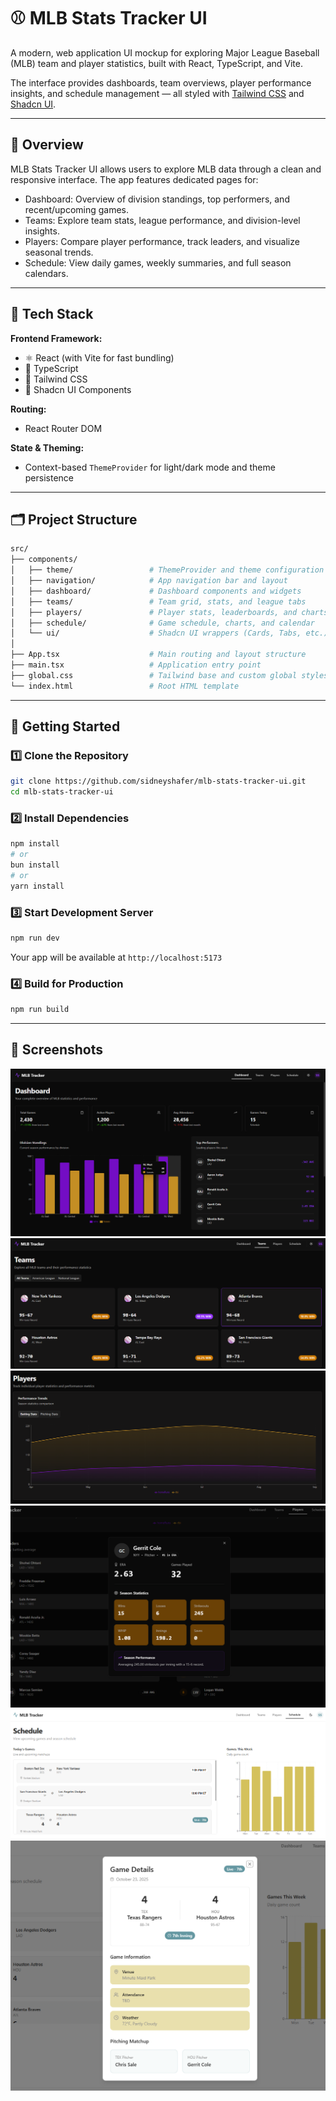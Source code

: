 # ⚾ MLB Stats Tracker UI

A modern, web application UI mockup for exploring Major League Baseball (MLB) team and player statistics, built with React, TypeScript, and Vite.

The interface provides dashboards, team overviews, player performance insights, and schedule management — all styled with [Tailwind CSS](https://tailwindcss.com) and [Shadcn UI](https://ui.shadcn.com/).

----

## 🧠 Overview

MLB Stats Tracker UI allows users to explore MLB data through a clean and responsive interface.
The app features dedicated pages for:

* Dashboard: Overview of division standings, top performers, and recent/upcoming games.
* Teams: Explore team stats, league performance, and division-level insights.
* Players: Compare player performance, track leaders, and visualize seasonal trends.
* Schedule: View daily games, weekly summaries, and full season calendars.

----

## 🧰 Tech Stack

**Frontend Framework:**

* ⚛️ React (with Vite for fast bundling)
* 🧩 TypeScript
* 🎨 Tailwind CSS
* 💎 Shadcn UI Components

**Routing:**
* React Router DOM

**State & Theming:**
* Context-based `ThemeProvider` for light/dark mode and theme persistence

----

## 🗂️ Project Structure
```graphql
src/
├── components/
│   ├── theme/                 # ThemeProvider and theme configuration
│   ├── navigation/            # App navigation bar and layout
│   ├── dashboard/             # Dashboard components and widgets
│   ├── teams/                 # Team grid, stats, and league tabs
│   ├── players/               # Player stats, leaderboards, and charts
│   ├── schedule/              # Game schedule, charts, and calendar
│   └── ui/                    # Shadcn UI wrappers (Cards, Tabs, etc.)
│
├── App.tsx                    # Main routing and layout structure
├── main.tsx                   # Application entry point
├── global.css                 # Tailwind base and custom global styles
└── index.html                 # Root HTML template
```

----
## 🚀 Getting Started

### 1️⃣ Clone the Repository
```bash
git clone https://github.com/sidneyshafer/mlb-stats-tracker-ui.git
cd mlb-stats-tracker-ui
```

### 2️⃣ Install Dependencies
```bash
npm install
# or
bun install
# or
yarn install
```

### 3️⃣ Start Development Server
```bash
npm run dev
```
Your app will be available at `http://localhost:5173`

### 4️⃣ Build for Production
```bash
npm run build
```

----

## 📸 Screenshots

![Dashboard Preview](./src/assets/dashboard-demo-1.png)
![Teams Page](./src/assets/teams-demo.png)
![Players Page](./src/assets/players-demo-1.png)
![Players Page Modal](./src/assets/players-demo-2.png)
![Schedule Page](./src/assets/schedule-demo-1.png)
![Schedule Page Modal](./src/assets/schedule-demo-2.png)